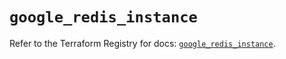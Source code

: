 # `google_redis_instance`

Refer to the Terraform Registry for docs: [`google_redis_instance`](https://registry.terraform.io/providers/hashicorp/google-beta/6.37.0/docs/resources/google_redis_instance).

